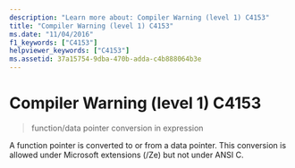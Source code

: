 ```yaml
---
description: "Learn more about: Compiler Warning (level 1) C4153"
title: "Compiler Warning (level 1) C4153"
ms.date: "11/04/2016"
f1_keywords: ["C4153"]
helpviewer_keywords: ["C4153"]
ms.assetid: 37a15754-9dba-470b-adda-c4b888064b3e
---
```

# Compiler Warning (level 1) C4153

> function/data pointer conversion in expression

A function pointer is converted to or from a data pointer. This conversion is allowed under Microsoft extensions (/Ze) but not under ANSI C.
